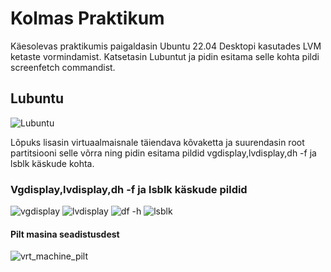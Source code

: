 # Kolmas Praktikum
Käesolevas praktikumis paigaldasin Ubuntu 22.04 Desktopi kasutades LVM ketaste vormindamist. 
Katsetasin Lubuntut ja pidin esitama selle kohta pildi screenfetch commandist.

## Lubuntu
![Lubuntu](https://github.com/user-attachments/assets/c16769ad-767b-45ef-9ef2-6a164ceff637)

Lõpuks lisasin virtuaalmaisnale täiendava kõvaketta ja suurendasin root partitsiooni selle võrra ning pidin esitama pildid vgdisplay,lvdisplay,dh -f ja lsblk käskude kohta. 
### Vgdisplay,lvdisplay,dh -f ja lsblk käskude pildid
![vgdisplay](https://github.com/user-attachments/assets/22e96ce8-de20-42e7-985e-0de4d2d0d505)
![lvdisplay](https://github.com/user-attachments/assets/069bbef5-3a53-4380-bd1f-bee87782563c)
![df -h](https://github.com/user-attachments/assets/f1e6f3ff-e901-4f10-a387-e05210fb7a4e)
![lsblk](https://github.com/user-attachments/assets/1a540043-f630-40cf-a98b-256c01618b69)

#### Pilt masina seadistusdest
![vrt_machine_pilt](https://github.com/user-attachments/assets/eb8b8ac7-81ce-4fbf-a12f-b33a6ab0ceae)

